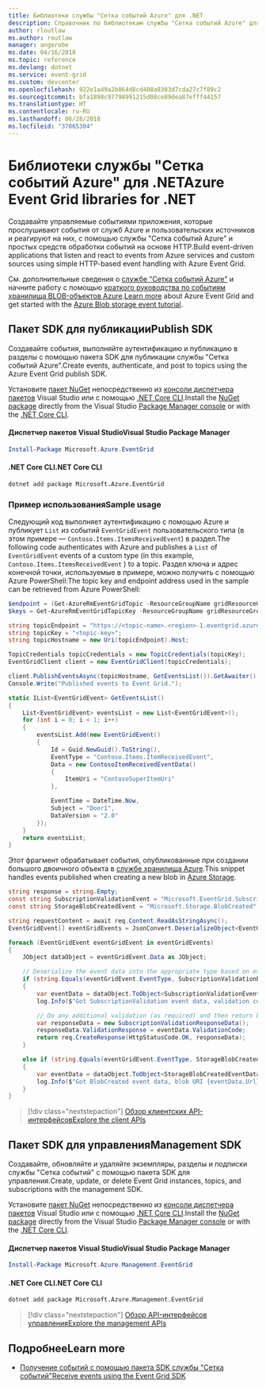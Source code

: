 ```yaml
---
title: Библиотеки службы "Сетка событий Azure" для .NET
description: Справочник по библиотекам службы "Сетка событий Azure" для .NET
author: rloutlaw
ms.author: routlaw
manager: angerobe
ms.date: 04/16/2018
ms.topic: reference
ms.devlang: dotnet
ms.service: event-grid
ms.custom: devcenter
ms.openlocfilehash: 922e1a49a2b864d8cd408a8383d7cda27c7f89c2
ms.sourcegitcommit: bfa1898c97798991215d08ce89dea87efff44157
ms.translationtype: HT
ms.contentlocale: ru-RU
ms.lasthandoff: 06/28/2018
ms.locfileid: "37065304"
---
```

# <a name="azure-event-grid-libraries-for-net"></a><span data-ttu-id="2cd79-103">Библиотеки службы "Сетка событий Azure" для .NET</span><span class="sxs-lookup"><span data-stu-id="2cd79-103">Azure Event Grid libraries for .NET</span></span>

<span data-ttu-id="2cd79-104">Создавайте управляемые событиями приложения, которые прослушивают события от служб Azure и пользовательских источников и реагируют на них, с помощью службы "Сетка событий Azure" и простых средств обработки событий на основе HTTP.</span><span class="sxs-lookup"><span data-stu-id="2cd79-104">Build event-driven applications that listen and react to events from Azure services and custom sources using simple HTTP-based event handling with Azure Event Grid.</span></span>

<span data-ttu-id="2cd79-105">См. дополнительные сведения о [службе "Сетка событий Azure"](/azure/event-grid/overview) и начните работу с помощью [краткого руководства по событиям хранилища BLOB-объектов Azure](/azure/storage/blobs/storage-blob-event-quickstart-powershell).</span><span class="sxs-lookup"><span data-stu-id="2cd79-105">[Learn more](/azure/event-grid/overview) about Azure Event Grid and get started with the [Azure Blob storage event tutorial](/azure/storage/blobs/storage-blob-event-quickstart-powershell).</span></span> 

## <a name="publish-sdk"></a><span data-ttu-id="2cd79-106">Пакет SDK для публикации</span><span class="sxs-lookup"><span data-stu-id="2cd79-106">Publish SDK</span></span>

<span data-ttu-id="2cd79-107">Создавайте события, выполняйте аутентификацию и публикацию в разделы с помощью пакета SDK для публикации службы "Сетка событий Azure".</span><span class="sxs-lookup"><span data-stu-id="2cd79-107">Create events, authenticate, and post to topics using the Azure Event Grid publish SDK.</span></span>

<span data-ttu-id="2cd79-108">Установите [пакет NuGet](https://www.nuget.org/packages/Microsoft.Azure.Management.Network.Fluent) непосредственно из [консоли диспетчера пакетов][PackageManager] Visual Studio или с помощью [.NET Core CLI][DotNetCLI].</span><span class="sxs-lookup"><span data-stu-id="2cd79-108">Install the [NuGet package](https://www.nuget.org/packages/Microsoft.Azure.Management.Network.Fluent) directly from the Visual Studio [Package Manager console][PackageManager] or with the [.NET Core CLI][DotNetCLI].</span></span>

#### <a name="visual-studio-package-manager"></a><span data-ttu-id="2cd79-109">Диспетчер пакетов Visual Studio</span><span class="sxs-lookup"><span data-stu-id="2cd79-109">Visual Studio Package Manager</span></span>

```powershell
Install-Package Microsoft.Azure.EventGrid
```

#### <a name="net-core-cli"></a><span data-ttu-id="2cd79-110">.NET Core CLI</span><span class="sxs-lookup"><span data-stu-id="2cd79-110">.NET Core CLI</span></span>

```bash
dotnet add package Microsoft.Azure.EventGrid 
```

### <a name="sample-usage"></a><span data-ttu-id="2cd79-111">Пример использования</span><span class="sxs-lookup"><span data-stu-id="2cd79-111">Sample usage</span></span>

<span data-ttu-id="2cd79-112">Следующий код выполняет аутентификацию с помощью Azure и публикует `List` из событий `EventGridEvent` пользовательского типа (в этом примере — `Contoso.Items.ItemsReceivedEvent`) в раздел.</span><span class="sxs-lookup"><span data-stu-id="2cd79-112">The following code authenticates with Azure and publishes a `List` of  `EventGridEvent` events of a custom type (in this example, `Contoso.Items.ItemsReceivedEvent` ) to a topic.</span></span> <span data-ttu-id="2cd79-113">Раздел ключа и адрес конечной точки, используемые в примере, можно получить с помощью Azure PowerShell:</span><span class="sxs-lookup"><span data-stu-id="2cd79-113">The topic key and endpoint address used in the sample can be retrieved from Azure PowerShell:</span></span>

```powershell
$endpoint = (Get-AzureRmEventGridTopic -ResourceGroupName gridResourceGroup -Name <topic-name>).Endpoint
$keys = Get-AzureRmEventGridTopicKey -ResourceGroupName gridResourceGroup -Name <topic-name>
```

```csharp
string topicEndpoint = "https://<topic-name>.<region>-1.eventgrid.azure.net/api/events";
string topicKey = "<topic-key>";
string topicHostname = new Uri(topicEndpoint).Host;

TopicCredentials topicCredentials = new TopicCredentials(topicKey);
EventGridClient client = new EventGridClient(topicCredentials);

client.PublishEventsAsync(topicHostname, GetEventsList()).GetAwaiter().GetResult();
Console.Write("Published events to Event Grid.");

static IList<EventGridEvent> GetEventsList()
{
    List<EventGridEvent> eventsList = new List<EventGridEvent>();
    for (int i = 0; i < 1; i++)
    {
        eventsList.Add(new EventGridEvent()
        {
            Id = Guid.NewGuid().ToString(),
            EventType = "Contoso.Items.ItemReceivedEvent",
            Data = new ContosoItemReceivedEventData()
            {
                ItemUri = "ContosoSuperItemUri"
            },

            EventTime = DateTime.Now,
            Subject = "Door1",
            DataVersion = "2.0"
        });
    }
    return eventsList;
}
```

<span data-ttu-id="2cd79-114">Этот фрагмент обрабатывает события, опубликованные при создании большого двоичного объекта в [службе хранилища Azure](/azure/storage/blobs/storage-blob-event-overview).</span><span class="sxs-lookup"><span data-stu-id="2cd79-114">This snippet handles events published when creating a new blob in [Azure Storage](/azure/storage/blobs/storage-blob-event-overview).</span></span>

```csharp
string response = string.Empty;
const string SubscriptionValidationEvent = "Microsoft.EventGrid.SubscriptionValidationEvent";
const string StorageBlobCreatedEvent = "Microsoft.Storage.BlobCreated";

string requestContent = await req.Content.ReadAsStringAsync();
EventGridEvent[] eventGridEvents = JsonConvert.DeserializeObject<EventGridEvent[]>(requestContent);

foreach (EventGridEvent eventGridEvent in eventGridEvents)
{
    JObject dataObject = eventGridEvent.Data as JObject;

    // Deserialize the event data into the appropriate type based on event type 
    if (string.Equals(eventGridEvent.EventType, SubscriptionValidationEvent, StringComparison.OrdinalIgnoreCase))
    {
        var eventData = dataObject.ToObject<SubscriptionValidationEventData>();
        log.Info($"Got SubscriptionValidation event data, validation code: {eventData.ValidationCode}, topic: {eventGridEvent.Topic}");

        // Do any additional validation (as required) and then return back the below response
        var responseData = new SubscriptionValidationResponseData();
        responseData.ValidationResponse = eventData.ValidationCode;
        return req.CreateResponse(HttpStatusCode.OK, responseData);
    }

    else if (string.Equals(eventGridEvent.EventType, StorageBlobCreatedEvent, StringComparison.OrdinalIgnoreCase))
    {
        var eventData = dataObject.ToObject<StorageBlobCreatedEventData>();
        log.Info($"Got BlobCreated event data, blob URI {eventData.Url}");
    }
}
```

> [!div class="nextstepaction"]
> [<span data-ttu-id="2cd79-115">Обзор клиентских API-интерфейсов</span><span class="sxs-lookup"><span data-stu-id="2cd79-115">Explore the client APIs</span></span>](/dotnet/api/overview/azure/eventgrid/client)

## <a name="management-sdk"></a><span data-ttu-id="2cd79-116">Пакет SDK для управления</span><span class="sxs-lookup"><span data-stu-id="2cd79-116">Management SDK</span></span>

<span data-ttu-id="2cd79-117">Создавайте, обновляйте и удаляйте экземпляры, разделы и подписки службы "Сетка событий" с помощью пакета SDK для управления.</span><span class="sxs-lookup"><span data-stu-id="2cd79-117">Create, update, or delete Event Grid instances, topics, and subscriptions with the management SDK.</span></span>

<span data-ttu-id="2cd79-118">Установите [пакет NuGet](https://www.nuget.org/packages/Microsoft.Azure.Management.Network.Fluent) непосредственно из [консоли диспетчера пакетов][PackageManager] Visual Studio или с помощью [.NET Core CLI][DotNetCLI].</span><span class="sxs-lookup"><span data-stu-id="2cd79-118">Install the [NuGet package](https://www.nuget.org/packages/Microsoft.Azure.Management.Network.Fluent) directly from the Visual Studio [Package Manager console][PackageManager] or with the [.NET Core CLI][DotNetCLI].</span></span>


#### <a name="visual-studio-package-manager"></a><span data-ttu-id="2cd79-119">Диспетчер пакетов Visual Studio</span><span class="sxs-lookup"><span data-stu-id="2cd79-119">Visual Studio Package Manager</span></span>

```powershell
Install-Package Microsoft.Azure.Management.EventGrid
```

#### <a name="net-core-cli"></a><span data-ttu-id="2cd79-120">.NET Core CLI</span><span class="sxs-lookup"><span data-stu-id="2cd79-120">.NET Core CLI</span></span>

```bash
dotnet add package Microsoft.Azure.Management.EventGrid
```

> [!div class="nextstepaction"]
> [<span data-ttu-id="2cd79-121">Обзор API-интерфейсов управления</span><span class="sxs-lookup"><span data-stu-id="2cd79-121">Explore the management APIs</span></span>](/dotnet/api/overview/azure/eventgrid/management)

## <a name="learn-more"></a><span data-ttu-id="2cd79-122">Подробнее</span><span class="sxs-lookup"><span data-stu-id="2cd79-122">Learn more</span></span>

- [<span data-ttu-id="2cd79-123">Получение событий с помощью пакета SDK службы "Сетка событий"</span><span class="sxs-lookup"><span data-stu-id="2cd79-123">Receive events using the Event Grid SDK</span></span>](/azure/event-grid/receive-events)

[PackageManager]: https://docs.microsoft.com/nuget/tools/package-manager-console
[DotNetCLI]: https://docs.microsoft.com/dotnet/core/tools/dotnet-add-package
